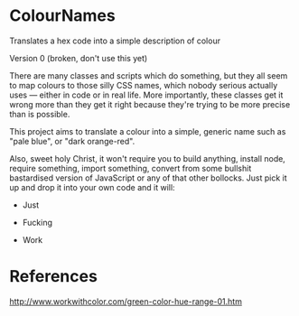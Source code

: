# ColourNames
Translates a hex code into a simple description of colour

Version 0 (broken, don't use this yet)

There are many classes and scripts which do something, but they all seem to map colours to those silly CSS names, which nobody serious actually uses — either in code or in real life. More importantly, these classes get it wrong more than they get it right because they're trying to be more precise than is possible.

This project aims to translate a colour into a simple, generic name such as "pale blue", or "dark orange-red".

Also, sweet holy Christ, it won't require you to build anything, install node, require something, import something, convert from some bullshit bastardised version of JavaScript or any of that other bollocks. Just pick it up and drop it into your own code and it will:

- Just

- Fucking

- Work

# References

http://www.workwithcolor.com/green-color-hue-range-01.htm
